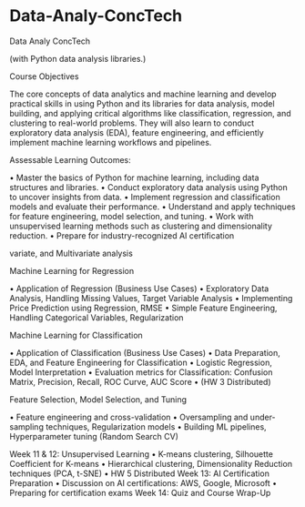 # Data-Analy-ConcTech
Data Analy ConcTech

(with Python data analysis libraries.)

Course Objectives

The core concepts of data analytics and machine learning and develop practical skills in using Python and its libraries for data analysis, model building, and applying critical algorithms like classification, regression, and clustering to real-world problems. They will also learn to conduct exploratory data analysis (EDA), feature engineering, and efficiently implement machine learning workflows and pipelines.

Assessable Learning Outcomes:

• Master the basics of Python for machine learning, including data structures and libraries.
• Conduct exploratory data analysis using Python to uncover insights from data.
• Implement regression and classification models and evaluate their performance.
• Understand and apply techniques for feature engineering, model selection, and tuning.
• Work with unsupervised learning methods such as clustering and dimensionality reduction.
• Prepare for industry-recognized AI certification



variate, and Multivariate analysis 


Machine Learning for Regression

• Application of Regression (Business Use Cases)
• Exploratory Data Analysis, Handling Missing Values, Target Variable Analysis
• Implementing Price Prediction using Regression, RMSE
• Simple Feature Engineering, Handling Categorical Variables, Regularization 

Machine Learning for Classification

• Application of Classification (Business Use Cases)
• Data Preparation, EDA, and Feature Engineering for Classification
• Logistic Regression, Model Interpretation
• Evaluation metrics for Classification: Confusion Matrix, Precision, Recall, ROC Curve, AUC Score • (HW 3 Distributed)

 Feature Selection, Model Selection, and Tuning
 
• Feature engineering and cross-validation
• Oversampling and under-sampling techniques, Regularization models
• Building ML pipelines, Hyperparameter tuning (Random Search CV)

Week 11 & 12: Unsupervised Learning
• K-means clustering, Silhouette Coefficient for K-means
• Hierarchical clustering, Dimensionality Reduction techniques (PCA, t-SNE) • HW 5 Distributed
Week 13: AI Certification Preparation
• Discussion on AI certifications: AWS, Google, Microsoft
• Preparing for certification exams
Week 14: Quiz and Course Wrap-Up
